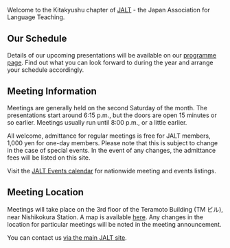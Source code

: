 <p class="lead">Welcome to the Kitakyushu chapter of <a href="http://jalt.org">JALT</a> - the Japan Association for Language Teaching.</p>

<h2>Our Schedule</h2> 

<p>Details of our upcoming presentations will be available on our <a href="/chapters/kq/schedule">programme page</a>. Find out what you can look forward to during the year and arrange your schedule accordingly. </p>

<h2>Meeting Information</h2>

<p>Meetings are generally held on the second Saturday of the month. The presentations start around 6:15 p.m., but the doors are open 15 minutes or so earlier. Meetings usually run until 8:00 p.m., or a little earlier.</p>
<p>All welcome, admittance for regular meetings is free for JALT members, 1,000 yen for one-day members. Please note that this is subject to change in the case of special events. In the event of any changes, the admittance fees will be listed on this site.</p>
<p>Visit the <a href="https://jalt.org/events">JALT Events calendar</a> for nationwide meeting and events listings.</p>

<h2>Meeting Location</h2>

<p>Meetings will take place on the 3rd floor of the Teramoto Building (TM ビル), near Nishikokura Station. A map is available <a href="location">here</a>. Any changes in the location for particular meetings will be noted in the meeting announcement.</p>

<p>You can contact us <a href="https://jalt.org/email/node/15/field_group_email">via the main JALT site</a>. </p>